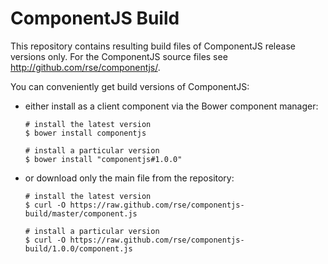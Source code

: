 
ComponentJS Build
=================

This repository contains resulting build files of ComponentJS release versions only.
For the ComponentJS source files see http://github.com/rse/componentjs/.

You can conveniently get build versions of ComponentJS:

- either install as a client component via the Bower component manager:

      # install the latest version
      $ bower install componentjs

      # install a particular version
      $ bower install "componentjs#1.0.0"

- or download only the main file from the repository:

      # install the latest version
      $ curl -O https://raw.github.com/rse/componentjs-build/master/component.js

      # install a particular version
      $ curl -O https://raw.github.com/rse/componentjs-build/1.0.0/component.js

